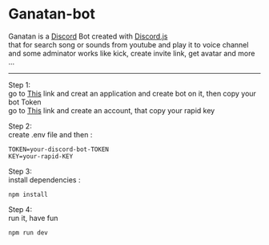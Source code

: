 # Ganatan-bot

Ganatan is a [Discord](https://discord.com/) Bot created with [Discord.js](https://github.com/discordjs/discord.js) <br/>
that for search song or sounds from youtube and play it to voice channel <br/>
and some adminator works like kick, create invite link, get avatar and more ...

-----

Step 1: <br/>
go to [This](https://discord.com/developers/applications) link and creat an application and create bot on it, then copy your bot Token <br/>
go to [This](https://rapidapi.com/) link and create an account, that copy your rapid key <br/>

Step 2: <br/>
create .env file and then : <br/>
```
TOKEN=your-discord-bot-TOKEN
KEY=your-rapid-KEY
```

Step 3: <br/>
install dependencies : <br/>
```
npm install
```

Step 4: <br/>
run it, have fun <br/>
```
npm run dev
```

